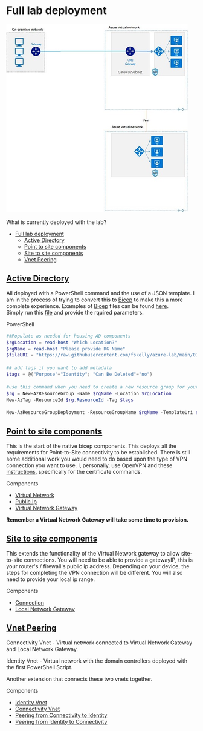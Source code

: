 # Full lab deployment

![azure architecture](images/on-prem-azure-vnet-peering.jpg)

What is currently deployed with the lab?

- [Full lab deployment](#full-lab-deployment)
  - [Active Directory](#active-directory)
  - [Point to site components](#point-to-site-components)
  - [Site to site components](#site-to-site-components)
  - [Vnet Peering](#vnet-peering)

## [Active Directory](testingarea\fullLab\01-activeDirectory)

All deployed with a PowerShell command and the use of a JSON template. I am in the process of trying to convert this to [Bicep](https://docs.microsoft.com/en-us/azure/azure-resource-manager/templates/bicep-overview) to make this a more complete experience. Examples of [Bicep](https://docs.microsoft.com/en-us/azure/azure-resource-manager/templates/bicep-overview) files can be found [here](https://github.com/Azure/bicep/tree/main/docs/examples).  
Simply run this [file](testingarea\fullLab\01-activeDirectory\01.deployAd.ps1) and provide the rquired parameters.  

PowerShell

```powershell
##Populate as needed for housing AD components
$rgLocation = read-host "Which Location?"
$rgName = read-host "Please provide RG Name"
$fileURI = "https://raw.githubusercontent.com/fskelly/azure-lab/main/01-activeDirectory/templates/domaincontrollerAzureDeploy.json"

## add tags if you want to add metadata
$tags = @{"Purpose"="Identity"; "Can Be Deleted"="no"}

#use this command when you need to create a new resource group for your deployment
$rg = New-AzResourceGroup -Name $rgName -Location $rgLocation 
New-AzTag -ResourceId $rg.ResourceId -Tag $tags

New-AzResourceGroupDeployment -ResourceGroupName $rgName -TemplateUri $fileURI
```

## [Point to site components](full-lab\02-restOfLab\p2sModules)

This is the start of the native bicep components. This deploys all the requirements for Point-to-Site connectivity to be established. There is still some additional work you would need to do based upon the type of VPN connection you want to use. I, personally, use OpenVPN and these [instructions](https://www.getanadmin.com/azure/azure-point-to-site-vpn-setup-step-by-step/#:~:text=Azure%20Point%20to%20Site%20VPN%20Setup%20On%20the,case%2C%20the%20newly%20created%20Virtual%20Net%20Vnet3%20selected.), specifically for the certificate commands.

Components

- [Virtual Network](full-lab\02-restOfLab\p2sModules\network.bicep)
- [Public Ip](full-lab\02-restOfLab\p2sModules\pip.bicep)
- [Virtual Network Gateway](full-lab\02-restOfLab\p2sModules\vng.bicep)

**Remember a Virtual Network Gateway will take some time to provision.**

## [Site to site components](full-lab\02-restOfLab\s2sModules)

This extends the functionality of the Virtual Network gateway to allow site-to-site connections. You will need to be able to provide a gatewayIP, this is your router's / firewall's public ip address. Depending on your device, the steps for completing the VPN connection will be different. You will also need to provide your local ip range.

Components

- [Connection](full-lab\02-restOfLab\s2sModules\connection.bicep)
- [Local Network Gateway](full-lab\02-restOfLab\s2sModules\lng.bicep)

## [Vnet Peering](full-lab\02-restOfLab\peeringModules)

Connectivity Vnet - Virtual network connected to Virtual Network Gateway and Local Network Gateway.

Identity Vnet - Virtual network with the domain controllers deployed with the first PowerShell Script.

Another extension that connects these two vnets together.  

Components

- [Identity Vnet](./02-restOfLab/peeringModules/identityVnet.bicep)
- [Connectivity Vnet](./02-restOfLab/peeringModules/connectivityVnet.bicep)
- [Peering from Connectivity to Identity](./02-restOfLab/peeringModules/connectivity2idenityPeering.bicep)
- [Peering from Identity to Connectivity](./02-restOfLab/peeringModules/identity2connectivityPeering.bicep)
